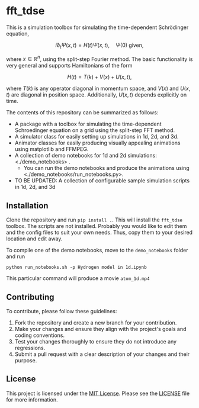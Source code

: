 # fft_tdse

This is a simulation toolbox for simulating the time-dependent Schrödinger equation,

$$ i \partial_t \Psi(x,t) = H(t) \Psi(x,t), \quad \Psi(0) \text{ given}, $$

where $x \in \mathbb{R}^n$, using the split-step Fourier method. The basic functionality is very general and supports Hamiltonians of the form

$$ H(t) = T(k) + V(x) + U(x,t), $$

where $T(k)$ is any operator diagonal in momentum space, and $V(x)$ and $U(x,t)$ are diagonal in position space.
Additionally, $U(x,t)$ depends explicitly on time.


The contents of this repository can be summarized as follows:
  * A package with a toolbox for simulating the time-dependent Schroedinger equation
    on a grid using the split-step FFT method.
  * A simulator class for easily setting up simulations in 1d, 2d, and 3d.
  * Animator classes for easily producing visually appealing animations using matplotlib and FFMPEG.
  * A collection of demo notebooks for 1d and 2d simulations:  <./demo_notebooks> .
    * You can run the demo notebooks and produce the animations using <./demo_notebooks/run_notebooks.py>.
  * TO BE UPDATED: A collection of configurable sample simulation scripts in 1d, 2d, and 3d

## Installation


Clone the repository and run `pip install .`. This will install the `fft_tdse` toolbox.
The scripts are not installed. Probably you would like to edit them and the config files
to suit your own needs. Thus, copy them to your desired location and edit away.

To compile one of the demo notebooks, move to the `demo_notebooks` folder and run
```
python run_notebooks.sh -p Hydrogen model in 1d.ipynb
```
This particular command will produce a movie `atom_1d.mp4`

## Contributing

To contribute, please follow these guidelines:

1. Fork the repository and create a new branch for your contribution.
2. Make your changes and ensure they align with the project's goals and coding conventions.
3. Test your changes thoroughly to ensure they do not introduce any regressions.
4. Submit a pull request with a clear description of your changes and their purpose.

## License

This project is licensed under the [MIT License](https://opensource.org/licenses/MIT). Please see the [LICENSE](LICENSE) file for more information.

